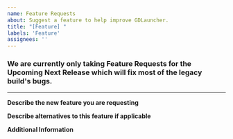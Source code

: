 ```yaml
---
name: Feature Requests
about: Suggest a feature to help improve GDLauncher.
title: "[Feature] "
labels: 'Feature'
assignees: ''
---
```

### We are currently only taking Feature Requests for the Upcoming Next Release which will fix most of the legacy build's bugs.
---


**Describe the new feature you are requesting**


**Describe alternatives to this feature if applicable**


**Additional Information**
